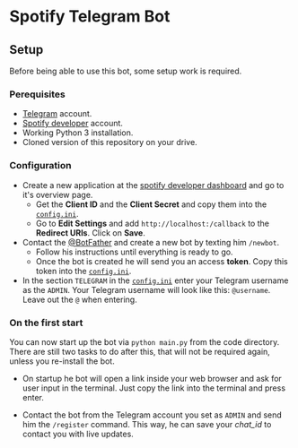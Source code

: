 # Spotify Telegram Bot

## Setup
Before being able to use this bot, some setup work is required.
### Perequisites
+ [Telegram](https://telegram.org/) account.
+ [Spotify developer](https://developer.spotify.com/) account.
+ Working Python 3 installation.
+ Cloned version of this repository on your drive.

### Configuration
+ Create a new application at the [spotify developer dashboard](https://developer.spotify.com/dashboard/applications) and go to it's overview page.
    + Get the **Client ID** and the **Client Secret** and copy them into the [`config.ini`](config.ini).
    + Go to **Edit Settings** and add `http://localhost:/callback` to the **Redirect URIs**. Click on **Save**.
+ Contact the [@BotFather](t.me/BotFather) and create a new bot by texting him `/newbot`.
    + Follow his instructions until everything is ready to go.
    + Once the bot is created he will send you an access **token**. Copy this token into the [`config.ini`](config.ini).
+ In the section `TELEGRAM` in the [`config.ini`](config.ini) enter your Telegram username as the `ADMIN`. Your Telegram username will look like this: `@username`. Leave out the `@` when entering.

### On the first start
You can now start up the bot via `python main.py` from the code directory.
There are still two tasks to do after this, that will not be required again, unless you re-install the bot.
+ On startup he bot will open a link inside your web browser and ask for user input in the terminal. Just copy the link into the terminal and press enter.

+ Contact the bot from the Telegram account you set as `ADMIN` and send him the `/register` command. This way, he can save your *chat_id* to contact you with live updates.
